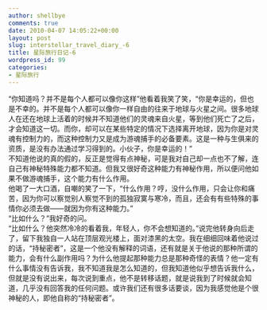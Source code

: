 ```yaml
---
author: shellbye
comments: true
date: 2010-04-07 14:05:22+00:00
layout: post
slug: interstellar_travel_diary_-6
title: 星际旅行日记-6
wordpress_id: 99
categories:
- 星际旅行
---
```


“你知道吗？并不是每个人都可以像你这样”他看着我笑了笑，“你是幸运的，但也是不幸的。并不是每个人都可以像你一样自由的往来于地球与火星之间。很多地球人在还在地球上活着的时候并不知道他们的灵魂来自火星，等到他们死亡了之后，才会知道这一切。而你，却可以在某些特定的情况下选择离开地球，因为你是对灵魂有控制力的，而这种控制力又是成为游魂捕手的必备要素。这是一种与生俱来的资质，是没有办法通过学习得到的。小伙子，你是幸运的！”  
不知道他说的真的假的，反正是觉得有点神秘，可是我对自己却一点也不了解，连自己有神秘特殊能力都不知道。但我又很好奇这种能力有神秘作用，所以便问他如果不做游魂捕手，这个能力有什么作用。  
他喝了一大口酒，自嘲的笑了一下，“什么作用？哼，没什么作用，只会让你和痛苦，因为你可以察觉别人察觉不到的孤独寂寞与寒冷，而且，还会有有些特殊的事情你必须去做——就因为你有这种能力。”  
“比如什么？”我好奇的问。  
“比如什么？他突然冷冷的看着我，年轻人，你不会想知道的。”说完他转身向后走了，留下我独自一人站在顶层观光楼上，面对漆黑的太空。我在细细回味着他说过的话，“持秘密者”，这是一个他没有解释的词语，还有就是关于他说的那种所谓的能力，会有什么副作用吗？为什么他提起那种能力总是那种奇怪的表情？他一定有什么事情没有告诉我，我不知道我是怎么知道的，但我知道他似乎想告诉我什么，但就是没有说出来，每次说到重点，他不是转移话题，就是说我到了时候就会知道，几乎没有回答我的任何问题。或许我们还有很多话要谈，因为我感觉他是个很神秘的人，即他自称的“持秘密者”。
